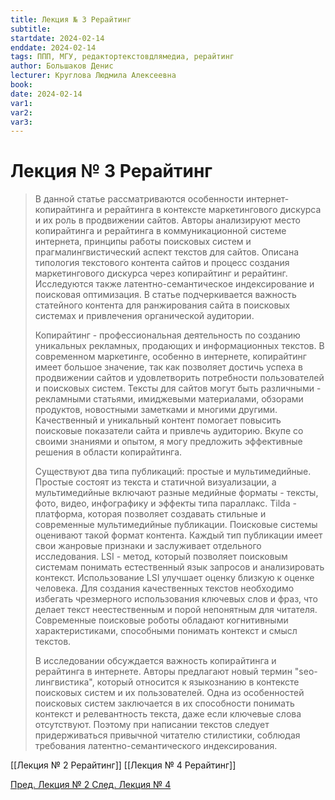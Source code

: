 ```yaml
---
title: Лекция № 3 Рерайтинг
subtitle:
startdate: 2024-02-14
enddate: 2024-02-14
tags: ППП, МГУ, редактортекстовдлямедиа, рерайтинг
author: Большаков Денис
lecturer: Круглова Людмила Алексеевна
book:
date: 2024-02-14
var1:
var2:
var3:
---
```

# Лекция № 3 Рерайтинг

> В данной статье рассматриваются особенности интернет-копирайтинга и рерайтинга в контексте маркетингового дискурса и их роль в продвижении сайтов. Авторы анализируют место копирайтинга и рерайтинга в коммуникационной системе интернета, принципы работы поисковых систем и прагмалингвистический аспект текстов для сайтов. Описана типология текстового контента сайтов и процесс создания маркетингового дискурса через копирайтинг и рерайтинг. Исследуются также латентно-семантическое индексирование и поисковая оптимизация. В статье подчеркивается важность статейного контента для ранжирования сайта в поисковых системах и привлечения органической аудитории.
> 
> Копирайтинг - профессиональная деятельность по созданию уникальных рекламных, продающих и информационных текстов. В современном маркетинге, особенно в интернете, копирайтинг имеет большое значение, так как позволяет достичь успеха в продвижении сайтов и удовлетворить потребности пользователей и поисковых систем. Тексты для сайтов могут быть различными - рекламными статьями, имиджевыми материалами, обзорами продуктов, новостными заметками и многими другими. Качественный и уникальный контент помогает повысить поисковые показатели сайта и привлечь аудиторию. Вкупе со своими знаниями и опытом, я могу предложить эффективные решения в области копирайтинга.
> 
> Существуют два типа публикаций: простые и мультимедийные. Простые состоят из текста и статичной визуализации, а мультимедийные включают разные медийные форматы - тексты, фото, видео, инфографику и эффекты типа параллакс. Tilda - платформа, которая позволяет создавать стильные и современные мультимедийные публикации. Поисковые системы оценивают такой формат контента. Каждый тип публикации имеет свои жанровые признаки и заслуживает отдельного исследования. LSI - метод, который позволяет поисковым системам понимать естественный язык запросов и анализировать контекст. Использование LSI улучшает оценку близкую к оценке человека. Для создания качественных текстов необходимо избегать чрезмерного использования ключевых слов и фраз, что делает текст неестественным и порой непонятным для читателя. Современные поисковые роботы обладают когнитивными характеристиками, способными понимать контекст и смысл текстов.
> 
> В исследовании обсуждается важность копирайтинга и рерайтинга в интернете. Авторы предлагают новый термин "seo-лингвистика", который относится к языкознанию в контексте поисковых систем и их пользователей. Одна из особенностей поисковых систем заключается в их способности понимать контекст и релевантность текста, даже если ключевые слова отсутствуют. Поэтому при написании текстов следует придерживаться привычной читателю стилистики, соблюдая требования латентно-семантического индексирования.

[[Лекция № 2 Рерайтинг]]     [[Лекция № 4 Рерайтинг]]

[Пред. Лекция № 2 ](https://github.com/denisbolshakoff/MSU/blob/main/Рерайтинг/Лекция%20№%202%20Рерайтинг.md)   [След. Лекция № 4 ](https://github.com/denisbolshakoff/MSU/blob/main/Рерайтинг/Лекция%20№%204%20Рерайтинг.md)